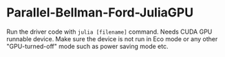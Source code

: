 # Parallel-Bellman-Ford-JuliaGPU
Run the driver code with `julia [filename]` command. Needs CUDA GPU runnable device. Make sure the device is not run in Eco mode or any other "GPU-turned-off" mode such as power saving mode etc.
